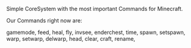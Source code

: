 Simple CoreSystem with the most important Commands for Minecraft.

Our Commands right now are:


gamemode,
feed,
heal,
fly,
invsee,
enderchest,
time,
spawn,
setspawn,
warp,
setwarp,
delwarp,
head,
clear,
craft,
rename,
